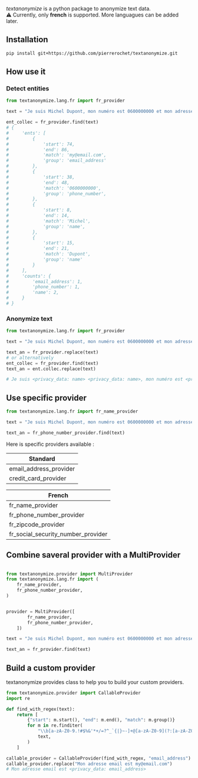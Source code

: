 _textanonymize_ is a python package to anonymize text data.  
⚠ Currently, only __french__ is supported. More languagues can be added later. 


## Installation

```bash
pip install git+https://github.com/pierrerochet/textanonymize.git
```

## How use it


### Detect entities


```python
from textanonymize.lang.fr import fr_provider

text = "Je suis Michel Dupont, mon numéro est 0600000000 et mon adresse email est my@email.com"

ent_collec = fr_provider.find(text)
# {
#     'ents': [
#         {
#             'start': 74, 
#             'end': 86, 
#             'match': 'my@email.com', 
#             'group': 'email_address'
#         }, 
#         {
#             'start': 38, 
#             'end': 48, 
#             'match': '0600000000', 
#             'group': 'phone_number',
#         }, 
#         {
#             'start': 8, 
#             'end': 14, 
#             'match': 'Michel', 
#             'group': 'name',
#         }, 
#         {
#             'start': 15, 
#             'end': 21, 
#             'match': 'Dupont', 
#             'group': 'name'
#         }
#     ], 
#     'counts': {
#         'email_address': 1, 
#         'phone_number': 1, 
#         'name': 2,
#     }
# }

```

### Anonymize text

```python
from textanonymize.lang.fr import fr_provider

text = "Je suis Michel Dupont, mon numéro est 0600000000 et mon adresse email est my@email.com"

text_an = fr_provider.replace(text)
# or alternatively
ent_collec = fr_provider.find(text)
text_an = ent.collec.replace(text)

# Je suis <privacy_data: name> <privacy_data: name>, mon numéro est <privacy_data: phone_number> et mon adresse email est <privacy_data: email_address>
```



## Use specific provider

```python
from textanonymize.lang.fr import fr_name_provider

text = "Je suis Michel Dupont, mon numéro est 0600000000 et mon adresse email est my@email.com"

text_an = fr_phone_number_provider.find(text)
```

Here is specific providers available :


| Standard |
| ------------- |
| email_address_provider |
| credit_card_provider |



| French |
| ------------- |
| fr_name_provider |
| fr_phone_number_provider |
| fr_zipcode_provider | 
| fr_social_security_number_provider |


## Combine saveral provider with a MultiProvider

```python

from textanonymize.provider import MultiProvider
from textanonymize.lang.fr import (
    fr_name_provider,
    fr_phone_number_provider,
)


provider = MultiProvider([
        fr_name_provider,
        fr_phone_number_provider,
    ])

text = "Je suis Michel Dupont, mon numéro est 0600000000 et mon adresse email est my@email.com"

text_an = fr_provider.find(text)
```



## Build a custom provider

textanonymize provides class to help you to build your custom providers.


```python
from textanonymize.provider import CallableProvider
import re

def find_with_regex(text):
    return [
        {"start": m.start(), "end": m.end(), "match": m.group()}
        for m in re.finditer(
            "\\b[a-zA-Z0-9.!#$%&'*+/=?^_`{|}~-]+@[a-zA-Z0-9](?:[a-zA-Z0-9-]{0,61}[a-zA-Z0-9])?(?:\\.[a-zA-Z0-9](?:[a-zA-Z0-9-]{0,61}[a-zA-Z0-9])?)*\\b",
            text,
        )
    ]

callable_provider = CallableProvider(find_with_regex, "email_address")
callable_provider.replace("Mon adresse email est my@email.com")
# Mon adresse email est <privacy_data: email_address>
```


